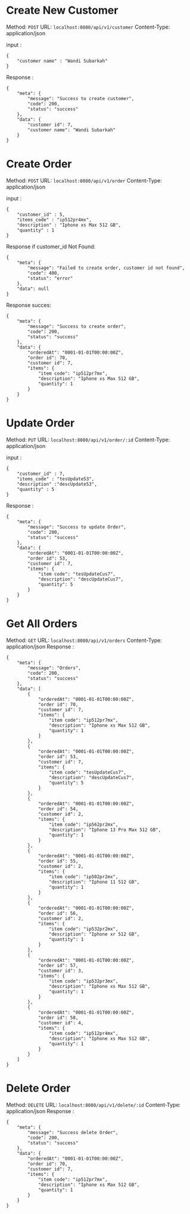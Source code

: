 # Create New Customer

Method: `POST`
URL: `localhost:8080/api/v1/customer`
Content-Type: application/json

input :
```
{
    "customer name" : "Wandi Subarkah"
}
```

Response :
```
{
    "meta": {
        "message": "Success to create customer",
        "code": 200,
        "status": "success"
    },
    "data": {
        "customer id": 7,
        "customer name": "Wandi Subarkah"
    }
}
```

# Create Order
Method: `POST`
URL: `localhost:8080/api/v1/order`
Content-Type: application/json

input :
```
{
    "customer_id" : 5,
    "items_code" : "ip512pr4mx",
    "description" : "Iphone xs Max 512 GB",
    "quantity" : 1
}
```

Response if customer_id Not Found:
```
{
    "meta": {
        "message": "Failed to create order, customer id not found",
        "code": 400,
        "status": "error"
    },
    "data": null
}
```

Response succes:
```
{
    "meta": {
        "message": "Success to create order",
        "code": 200,
        "status": "success"
    },
    "data": {
        "orderedAt": "0001-01-01T00:00:00Z",
        "order id": 70,
        "customer id": 7,
        "items": {
            "item code": "ip512pr7mx",
            "description": "Iphone xs Max 512 GB",
            "quantity": 1
        }
    }
}
```

# Update Order
Method: `PUT`
URL: `localhost:8080/api/v1/order/:id`
Content-Type: application/json

input :
```
{
    "customer_id" : 7,
    "items_code" : "tesUpdate53",
    "description" :"descUpdate53",
    "quantity" : 5
}
```

Response : 
```
{
    "meta": {
        "message": "Success to update Order",
        "code": 200,
        "status": "success"
    },
    "data": {
        "orderedAt": "0001-01-01T00:00:00Z",
        "order id": 53,
        "customer id": 7,
        "items": {
            "item code": "tesUpdateCus7",
            "description": "descUpdateCus7",
            "quantity": 5
        }
    }
}
```

# Get All Orders
Method: `GET`
URL: `localhost:8080/api/v1/orders`
Content-Type: application/json
Response :
```
{
    "meta": {
        "message": "Orders",
        "code": 200,
        "status": "success"
    },
    "data": [
        {
            "orderedAt": "0001-01-01T00:00:00Z",
            "order id": 70,
            "customer id": 7,
            "items": {
                "item code": "ip512pr7mx",
                "description": "Iphone xs Max 512 GB",
                "quantity": 1
            }
        },
        {
            "orderedAt": "0001-01-01T00:00:00Z",
            "order id": 53,
            "customer id": 7,
            "items": {
                "item code": "tesUpdateCus7",
                "description": "descUpdateCus7",
                "quantity": 5
            }
        },
        {
            "orderedAt": "0001-01-01T00:00:00Z",
            "order id": 54,
            "customer id": 2,
            "items": {
                "item code": "ip562pr2mx",
                "description": "Iphone 13 Pro Max 512 GB",
                "quantity": 1
            }
        },
        {
            "orderedAt": "0001-01-01T00:00:00Z",
            "order id": 55,
            "customer id": 2,
            "items": {
                "item code": "ip502pr2mx",
                "description": "Iphone 11 512 GB",
                "quantity": 1
            }
        },
        {
            "orderedAt": "0001-01-01T00:00:00Z",
            "order id": 56,
            "customer id": 2,
            "items": {
                "item code": "ip532pr2mx",
                "description": "Iphone xr 512 GB",
                "quantity": 1
            }
        },
        {
            "orderedAt": "0001-01-01T00:00:00Z",
            "order id": 57,
            "customer id": 3,
            "items": {
                "item code": "ip532pr3mx",
                "description": "Iphone xs Max 512 GB",
                "quantity": 1
            }
        },
        {
            "orderedAt": "0001-01-01T00:00:00Z",
            "order id": 58,
            "customer id": 4,
            "items": {
                "item code": "ip512pr4mx",
                "description": "Iphone xs Max 512 GB",
                "quantity": 1
            }
        }
    ]
}
```

# Delete Order
Method: `DELETE`
URL: `localhost:8080/api/v1/delete/:id`
Content-Type: application/json
Response : 
```
{
    "meta": {
        "message": "Success delete Order",
        "code": 200,
        "status": "success"
    },
    "data": {
        "orderedAt": "0001-01-01T00:00:00Z",
        "order id": 70,
        "customer id": 7,
        "items": {
            "item code": "ip512pr7mx",
            "description": "Iphone xs Max 512 GB",
            "quantity": 1
        }
    }
}
```
